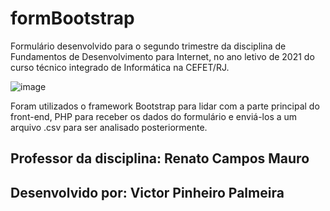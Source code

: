 # formBootstrap
Formulário desenvolvido para o segundo trimestre da disciplina de Fundamentos de Desenvolvimento para Internet, no ano letivo de 2021 do curso técnico integrado de Informática na CEFET/RJ.

![image](https://user-images.githubusercontent.com/60895346/143324872-0a86da63-9fa5-4e6b-a0ae-012a6ff95ca6.png)

Foram utilizados o framework Bootstrap para lidar com a parte principal do front-end, PHP para receber os dados do formulário e enviá-los a um arquivo .csv para ser analisado posteriormente.

## Professor da disciplina: Renato Campos Mauro

## Desenvolvido por: Victor Pinheiro Palmeira
